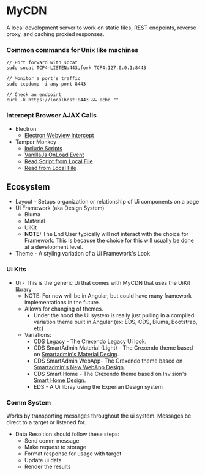 # MyCDN

 A local development server to work on static files, REST endpoints, reverse proxy, and caching proxied responses.


### Common commands for Unix like machines

```
// Port forward with socat
sudo socat TCP4-LISTEN:443,fork TCP4:127.0.0.1:8443

// Monitor a port's traffic
sudo tcpdump -i any port 8443

// Check an endpoint
curl -k https://localhost:8443 && echo ""
```

### Intercept Browser AJAX Calls
* Electron
  * [Electron Webview Intercept](https://stackoverflow.com/questions/50974767/electron-manipulate-intercept-webview-requests-and-responses)
* Tamper Monkey
  * [Include Scripts](https://stackoverflow.com/questions/15475404/include-all-pages-in-tampermonkeyuserscript)
  * [VanillaJs OnLoad Event](https://www.javascripttutorial.net/javascript-dom/javascript-onload/)
  * [Read Script from Local File](https://stackoverflow.com/questions/49509874/how-to-update-tampermonkey-script-to-a-local-file-programmatically)
  * [Read from Local File](https://stackoverflow.com/questions/53589149/is-it-possible-to-load-a-userscript-from-the-local-filesystem)

## Ecosystem

* Layout - Setups organization or relationship of Ui components on a page
* Ui Framework (aka Design System)
  * Bluma
  * Material
  * UiKit
  * **NOTE:** The End User typically will not interact with the choice for Framework. This is because the choice for this will usually be done at a development level.
* Theme - A styling variation of a Ui Framework's Look

### Ui Kits

* Ui - This is the generic Ui that comes with MyCDN that uses the UiKit library
  * NOTE: For now will be in Angular, but could have many framework implementations in the future.
  * Allows for changing of themes.
    * Under the hood the Ui system is really just pulling in a compiled variation theme built in Angular (ex: EDS, CDS, Bluma, Bootstrap, etc)
  * Variations:
    * CDS Legacy - The Crexendo Legacy Ui look.
    * CDS SmartAdmin Material (Light) - The Crexendo theme based on [Smartadmin's Material Design](https://www.gotbootstrap.com/themes/smartadmin/1.9.6.1/flavor/ajax/index.html#ajax/general-elements.html).
    * CDS SmartAdmin WebApp- The Crexendo theme based on [Smartadmin's New WebApp Design](https://www.gotbootstrap.com/themes/smartadmin/4.5.1/intel_analytics_dashboard.html).
    * CDS Smart Home - The Crexendo theme based on Invision's [Smart Home Design](https://www.invisionapp.com/inside-design/design-resources/smart-home-ui-kit/).
    * EDS - A Ui libray using the Experian Design system

### Comm System

Works by transporting messages throughout the ui system. Messages be direct to a target or listened for.

* Data Resoltion should follow these steps:
  * Send comm message
  * Make request to storage
  * Format response for usage with target
  * Update ui data
  * Render the results
